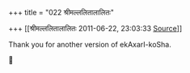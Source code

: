 +++
title = "022 श्रीमल्ललितालालितः"

+++
[[श्रीमल्ललितालालितः	2011-06-22, 23:03:33 [Source](https://groups.google.com/g/bvparishat/c/8P3Na-bYZ1c)]]



Thank you for another version of ekAxarI-koSha.  
  



